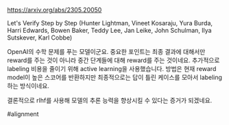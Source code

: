 https://arxiv.org/abs/2305.20050

Let's Verify Step by Step (Hunter Lightman, Vineet Kosaraju, Yura Burda, Harri Edwards, Bowen Baker, Teddy Lee, Jan Leike, John Schulman, Ilya Sutskever, Karl Cobbe)

OpenAI의 수학 문제를 푸는 모델이군요. 중요한 포인트는 최종 결과에 대해서만 reward를 주는 것이 아니라 중간 단계들에 대해 reward를 주는 것이네요. 추가적으로 labeling 비용을 줄이기 위해 active learning을 사용했습니다. 방법은 현재 reward model이 높은 스코어를 반환하지만 최종적으로는 답이 틀린 케이스를 모아서 labeling 하는 방식이네요.

결론적으로 rlhf를 사용해 모델의 추론 능력을 향상시킬 수 있다는 증거가 되겠네요.

#alignment 